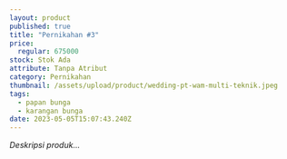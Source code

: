 ```yaml
---
layout: product
published: true
title: "Pernikahan #3"
price:
  regular: 675000
stock: Stok Ada
attribute: Tanpa Atribut
category: Pernikahan
thumbnail: /assets/upload/product/wedding-pt-wam-multi-teknik.jpeg
tags:
  - papan bunga
  - karangan bunga
date: 2023-05-05T15:07:43.240Z
---
```

*Deskripsi produk...*